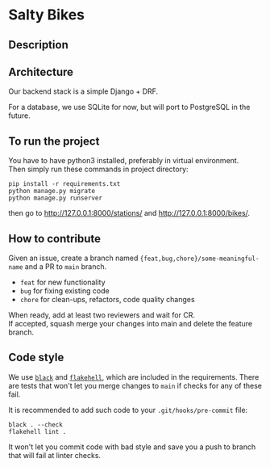 # Salty Bikes

## Description



## Architecture

Our backend stack is a simple Django + DRF.

For a database, we use SQLite for now, but will port to PostgreSQL in the future.

## To run the project

You have to have python3 installed, preferably in virtual environment.  
Then simply run these commands in project directory:

```
pip install -r requirements.txt
python manage.py migrate
python manage.py runserver
```

then go to http://127.0.0.1:8000/stations/ and http://127.0.0.1:8000/bikes/.

## How to contribute

Given an issue, create a branch named `{feat,bug,chore}/some-meaningful-name` and a PR to `main` branch.   
- `feat` for new functionality
- `bug` for fixing existing code
- `chore` for clean-ups, refactors, code quality changes
  
When ready, add at least two reviewers and wait for CR.   
If accepted, squash merge your changes into main and delete the feature branch.


## Code style

We use [`black`](https://github.com/psf/black) and [`flakehell`](https://flakehell.readthedocs.io/), which are included in the requirements.
There are tests that won't let you merge changes to `main` if checks for any of these fail.

It is recommended to add such code to your `.git/hooks/pre-commit` file:
```
black . --check
flakehell lint .
```
It won't let you commit code with bad style and save you a push to branch that will fail at linter checks.